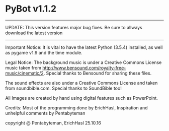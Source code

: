 # PyBot v1.1.2

*******
UPDATE: This version features major bug fixes. Be sure to allways download the latest version
*******

Important Notice: It is vital to have the latest Python (3.5.4) installed, as well as pygame v1.9 and the time module.

Legal Notice: The background music is under a Creative Commons License music taken from http://www.bensound.com/royalty-free-music/cinematic/2. Special thanks to Bensound for sharing these files.

The sound effects are also under a Creative Commons License and taken from soundbible.com. Special thanks to SoundBible too!

All Images are created by hand using digital features such as PowerPoint.

Credits: Most of the programming done by ErichHasl, Inspiration and unhelpful comments by Pentabyteman

copyright @ Pentabyteman, ErichHasl 25.10.16

